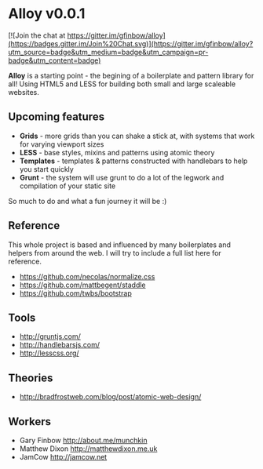 # Alloy v0.0.1

[![Join the chat at https://gitter.im/gfinbow/alloy](https://badges.gitter.im/Join%20Chat.svg)](https://gitter.im/gfinbow/alloy?utm_source=badge&utm_medium=badge&utm_campaign=pr-badge&utm_content=badge)

**Alloy** is a starting point - the begining of a boilerplate and pattern library for all! Using HTML5 and LESS for building both small and large scaleable websites.

## Upcoming features

* **Grids** - more grids than you can shake a stick at, with systems that work for varying viewport sizes
* **LESS** - base styles, mixins and patterns using atomic theory
* **Templates** - templates & patterns constructed with handlebars to help you start quickly
* **Grunt** - the system will use grunt to do a lot of the legwork and compilation of your static site

So much to do and what a fun journey it will be :)

## Reference

This whole project is based and influenced by many boilerplates and helpers from around the web. I will try to include a full list here for reference.

* https://github.com/necolas/normalize.css
* https://github.com/mattbegent/staddle
* https://github.com/twbs/bootstrap

## Tools

* http://gruntjs.com/
* http://handlebarsjs.com/
* http://lesscss.org/

## Theories

* http://bradfrostweb.com/blog/post/atomic-web-design/

## Workers
* Gary Finbow http://about.me/munchkin
* Matthew Dixon http://matthewdixon.me.uk
* JamCow http://jamcow.net